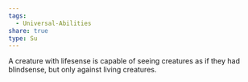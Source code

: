 ```yaml
---
tags:
  - Universal-Abilities
share: true
type: Su
---
```

A creature with lifesense is capable of seeing creatures as if they had blindsense, but only against living creatures.